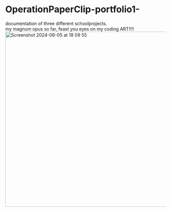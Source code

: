 # OperationPaperClip-portfolio1-
documentation of three different schoolprojects. <br>
my magnum opus so far, feast you eyes on my coding ART!!!!
<img width="550" alt="Screenshot 2024-06-05 at 18 09 55" src="https://github.com/DanielSan-01/OperationPaperClip-portfolio1-/assets/98233180/14fe7fbb-d608-4f08-b18f-69220065e5d4">
